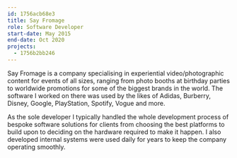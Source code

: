 ```yaml
---
id: 1756acb68e3
title: Say Fromage
role: Software Developer
start-date: May 2015
end-date: Oct 2020
projects:
  - 1756b2bb246
---
```

Say Fromage is a company specialising in experiential video/photographic content for events of all sizes, ranging from photo booths at birthday parties to worldwide promotions for some of the biggest brands in the world.  The software I worked on there was used by the likes of Adidas, Burberry, Disney, Google, PlayStation, Spotify, Vogue and more.

As the sole developer I typically handled the whole development process of bespoke software solutions for clients from choosing the best platforms to build upon to deciding on the hardware required to make it happen.  I also developed internal systems were used daily for years to keep the company operating smoothly.